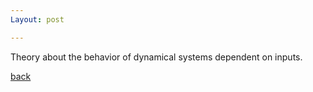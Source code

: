 ```yaml
---
Layout: post

---
```



Theory about the behavior of dynamical systems dependent on inputs. 

[back](./glossary.md)
